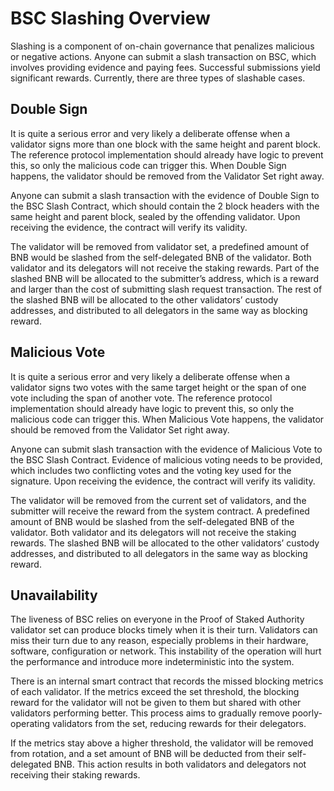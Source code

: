 
# BSC Slashing Overview
Slashing is a component of on-chain governance that penalizes malicious or negative actions. Anyone can submit a slash transaction on BSC, which involves providing evidence and paying fees. Successful submissions yield significant rewards.
Currently, there are three types of slashable cases.

## Double Sign
It is quite a serious error and very likely a deliberate offense when a validator signs more than one block with the same height and parent block. The reference protocol implementation should already have logic to prevent this, so only the malicious code can trigger this. When Double Sign happens, the validator should be removed from the Validator Set right away.

Anyone can submit a slash transaction with the evidence of Double Sign to the BSC Slash Contract, which should contain the 2 block headers with the same height and parent block, sealed by the offending validator.
Upon receiving the evidence, the contract will verify its validity.

The validator will be removed from validator set, a predefined amount of BNB would be slashed from the self-delegated BNB of the validator.
Both validator and its delegators will not receive the staking rewards.
Part of the slashed BNB will be allocated to the submitter’s address, which is a reward and larger than the cost of submitting slash request transaction.
The rest of the slashed BNB will be allocated to the other validators’ custody addresses, and distributed to all delegators in the same way as blocking reward.

## Malicious Vote
It is quite a serious error and very likely a deliberate offense when a validator signs two votes with the same target height or the span of one vote including the span of another vote.
The reference protocol implementation should already have logic to prevent this, so only the malicious code can trigger this. 
When Malicious Vote happens, the validator should be removed from the Validator Set right away.

Anyone can submit slash transaction with the evidence of Malicious Vote to the BSC Slash Contract.
Evidence of malicious voting needs to be provided, which includes two conflicting votes and the voting key used for the signature.
Upon receiving the evidence, the contract will verify its validity.

The validator will be removed from the current set of validators, and the submitter will receive the reward from the system contract.
A predefined amount of BNB would be slashed from the self-delegated BNB of the validator.
Both validator and its delegators will not receive the staking rewards.
The slashed BNB will be allocated to the other validators’ custody addresses, and distributed to all delegators in the same way as blocking reward.

## Unavailability
The liveness of BSC relies on everyone in the Proof of Staked Authority validator set can produce blocks timely when it is their turn.
Validators can miss their turn due to any reason, especially problems in their hardware, software, configuration or network.
This instability of the operation will hurt the performance and introduce more indeterministic into the system.

There is an internal smart contract that records the missed blocking metrics of each validator.
If the metrics exceed the set threshold, the blocking reward for the validator will not be given to them but shared with other validators performing better.
This process aims to gradually remove poorly-operating validators from the set, reducing rewards for their delegators.

If the metrics stay above a higher threshold, the validator will be removed from rotation, and a set amount of BNB will be deducted from their self-delegated BNB.
This action results in both validators and delegators not receiving their staking rewards.

